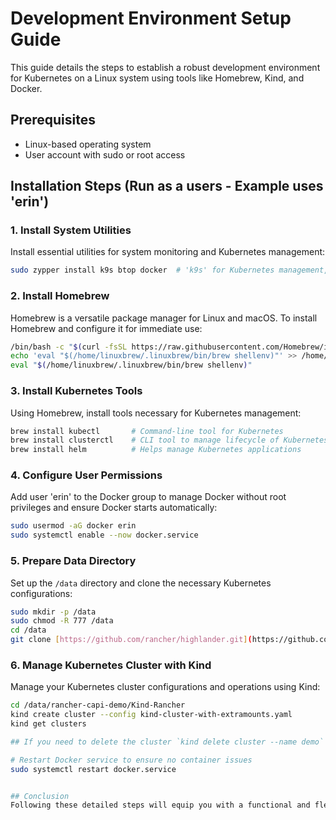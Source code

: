 
# Development Environment Setup Guide

This guide details the steps to establish a robust development environment for Kubernetes on a Linux system using tools like Homebrew, Kind, and Docker.

## Prerequisites
- Linux-based operating system
- User account with sudo or root access

## Installation Steps (Run as a users - Example uses 'erin')

### 1. Install System Utilities
Install essential utilities for system monitoring and Kubernetes management:
```bash
sudo zypper install k9s btop docker  # 'k9s' for Kubernetes management, 'btop' for monitoring, and 'docker'
```

### 2. Install Homebrew
Homebrew is a versatile package manager for Linux and macOS. To install Homebrew and configure it for immediate use:
```bash
/bin/bash -c "$(curl -fsSL https://raw.githubusercontent.com/Homebrew/install/HEAD/install.sh)"
echo 'eval "$(/home/linuxbrew/.linuxbrew/bin/brew shellenv)"' >> /home/erin/.bashrc
eval "$(/home/linuxbrew/.linuxbrew/bin/brew shellenv)"
```

### 3. Install Kubernetes Tools
Using Homebrew, install tools necessary for Kubernetes management:
```bash
brew install kubectl       # Command-line tool for Kubernetes
brew install clusterctl    # CLI tool to manage lifecycle of Kubernetes clusters
brew install helm          # Helps manage Kubernetes applications
```



### 4. Configure User Permissions
Add user 'erin' to the Docker group to manage Docker without root privileges and ensure Docker starts automatically:
```bash
sudo usermod -aG docker erin
sudo systemctl enable --now docker.service
```

### 5. Prepare Data Directory
Set up the `/data` directory and clone the necessary Kubernetes configurations:
```bash
sudo mkdir -p /data
sudo chmod -R 777 /data
cd /data
git clone [https://github.com/rancher/highlander.git](https://github.com/wiredquill/rancher-capi-demo.git)
```

### 6. Manage Kubernetes Cluster with Kind
Manage your Kubernetes cluster configurations and operations using Kind:
```bash
cd /data/rancher-capi-demo/Kind-Rancher
kind create cluster --config kind-cluster-with-extramounts.yaml
kind get clusters

## If you need to delete the cluster `kind delete cluster --name demo`

# Restart Docker service to ensure no container issues
sudo systemctl restart docker.service


## Conclusion
Following these detailed steps will equip you with a functional and flexible Kubernetes development environment. This setup enables effective management and deployment of Kubernetes clusters using a variety of essential tools.
